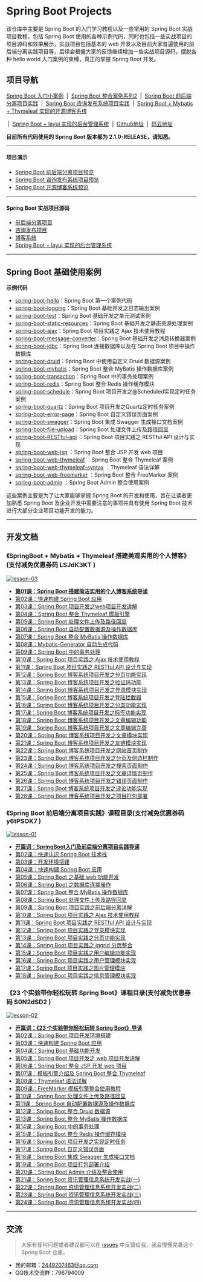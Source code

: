 # Spring Boot Projects

该仓库中主要是 Spring Boot 的入门学习教程以及一些常用的 Spring Boot 实战项目教程，包括 Spring Boot 使用的各种示例代码，同时也包括一些实战项目的项目源码和效果展示，实战项目包括基本的 web 开发以及目前大家普遍使用的前后端分离实践项目等，后续会根据大家的反馈继续增加一些实战项目源码，摆脱各种 hello world 入门案例的束缚，真正的掌握 Spring Boot 开发。

## 项目导航

[Spring Boot 入门小案例](https://github.com/ZHENFENG13/spring-boot-projects/tree/master/SpringBoot入门案例源码) &nbsp;| &nbsp;[Spring Boot 整合案例系列2](https://github.com/ZHENFENG13/spring-boot-projects/tree/master/玩转SpringBoot系列案例源码) &nbsp;| &nbsp;[Spring Boot 前后端分离项目实践](https://github.com/ZHENFENG13/spring-boot-projects/tree/master/SpringBoot前后端分离实战项目源码) &nbsp;| &nbsp;[Spring Boot 咨询发布系统项目实践](https://github.com/ZHENFENG13/spring-boot-projects/tree/master/SpringBoot咨询发布系统实战项目源码) &nbsp;| &nbsp;[Spring Boot + Mybatis + Thymeleaf 实现的开源博客系统](https://github.com/ZHENFENG13/My-Blog) 

 &nbsp;| &nbsp;[Spring Boot + layui 实现的后台管理系统](https://github.com/ZHENFENG13/My-Blog-layui) &nbsp;| &nbsp;[Github地址](https://github.com/ZHENFENG13/spring-boot-projects) &nbsp;| &nbsp;[码云地址](https://gitee.com/zhenfeng13/spring-boot-projects)

**目前所有代码使用的 Spring Boot 版本都为 2.1.0-RELEASE，请知悉。**

---

#### 项目演示

- [Spring Boot 前后端分离项目预览](https://www.bilibili.com/video/av52551579)
- [Spring Boot 咨询发布系统项目预览](https://www.bilibili.com/video/av52551450)
- [Spring Boot 开源博客系统预览](https://www.bilibili.com/video/av52551095)

---

#### Spring Boot 实战项目源码

- [前后端分离项目](https://github.com/ZHENFENG13/spring-boot-projects/tree/master/SpringBoot前后端分离实战项目源码/spring-boot-project-front-end&back-end)
- [咨询发布项目](https://github.com/ZHENFENG13/spring-boot-projects/tree/master/SpringBoot咨询发布系统实战项目源码/springboot-project-news-publish-system)
- [博客系统](https://github.com/ZHENFENG13/My-Blog)
- [Spring Boot + layui 实现的后台管理系统](https://github.com/ZHENFENG13/My-Blog-layui)

---

## Spring Boot 基础使用案例

**示例代码**

- [spring-boot-hello](https://github.com/ZHENFENG13/spring-boot-projects/tree/master/SpringBoot入门案例源码/spring-boot-helloworld)：Spring Boot 第一个案例代码
- [spring-boot-logging](https://github.com/ZHENFENG13/spring-boot-projects/tree/master/玩转SpringBoot系列案例源码/spring-boot-logging)：Spring Boot 基础开发之日志输出案例
- [spring-boot-test](https://github.com/ZHENFENG13/spring-boot-projects/tree/master/玩转SpringBoot系列案例源码/spring-boot-test)：Spring Boot 基础开发之单元测试案例
- [spring-boot-static-resources](https://github.com/ZHENFENG13/spring-boot-projects/tree/master/SpringBoot入门案例源码/spring-boot-static-resources)：Spring Boot 基础开发之静态资源处理案例
- [spring-boot-ajax](https://github.com/ZHENFENG13/spring-boot-projects/tree/master/SpringBoot入门案例源码/spring-boot-ajax)：Spring Boot 项目实践之 Ajax 技术使用教程
- [spring-boot-message-converter](https://github.com/ZHENFENG13/spring-boot-projects/tree/master/玩转SpringBoot系列案例源码/spring-boot-message-converter)：Spring Boot 基础开发之消息转换器案例
- [spring-boot-jdbc](https://github.com/ZHENFENG13/spring-boot-projects/tree/master/SpringBoot入门案例源码/spring-boot-jdbc)：Spring Boot 连接数据库以及在 Spring Boot 项目中操作数据库
- [spring-boot-druid](https://github.com/ZHENFENG13/spring-boot-projects/tree/master/玩转SpringBoot系列案例源码/spring-boot-druid)：Spring Boot 中使用自定义 Druid 数据源案例
- [spring-boot-mybatis](https://github.com/ZHENFENG13/spring-boot-projects/tree/master/SpringBoot入门案例源码/spring-boot-mybatis)：Spring Boot 整合 MyBatis 操作数据库案例
- [spring-boot-transaction](https://github.com/ZHENFENG13/spring-boot-projects/tree/master/玩转SpringBoot系列案例源码/spring-boot-transaction)：Spring Boot 中的事务处理案例
- [spring-boot-redis](https://github.com/ZHENFENG13/spring-boot-projects/tree/master/玩转SpringBoot系列案例源码/spring-boot-redis)：Spring Boot 整合 Redis 操作缓存模块
- [spring-boot-schedule](https://github.com/ZHENFENG13/spring-boot-projects/tree/master/玩转SpringBoot系列案例源码/spring-boot-schedule)：Spring Boot 项目开发之@Scheduled实现定时任务案例
- [spring-boot-quartz](https://github.com/ZHENFENG13/spring-boot-projects/tree/master/玩转SpringBoot系列案例源码/spring-boot-quartz)：Spring Boot 项目开发之Quartz定时任务案例
- [spring-boot-error-page](https://github.com/ZHENFENG13/spring-boot-projects/tree/master/玩转SpringBoot系列案例源码/spring-boot-error-page)：Spring Boot 自定义错误页面案例
- [spring-boot-swagger](https://github.com/ZHENFENG13/spring-boot-projects/tree/master/玩转SpringBoot系列案例源码/spring-boot-swagger)：Spring Boot 集成 Swagger 生成接口文档案例
- [spring-boot-file-upload](https://github.com/ZHENFENG13/spring-boot-projects/tree/master/SpringBoot入门案例源码/spring-boot-file-upload)：Spring Boot 处理文件上传及路径回显
- [spring-boot-RESTful-api](https://github.com/ZHENFENG13/spring-boot-projects/tree/master/SpringBoot入门案例源码/spring-boot-RESTful-api) ：Spring Boot 项目实践之 RESTful API 设计与实现
- [spring-boot-web-jsp](https://github.com/ZHENFENG13/spring-boot-projects/tree/master/玩转SpringBoot系列案例源码/spring-boot-web-jsp) ：Spring Boot 整合 JSP 开发 web 项目
- [spring-boot-web-thymeleaf](https://github.com/ZHENFENG13/spring-boot-projects/tree/master/玩转SpringBoot系列案例源码/spring-boot-web-thymeleaf) ：Spring Boot 整合 Thymeleaf 案例
- [spring-boot-web-thymeleaf-syntax](https://github.com/ZHENFENG13/spring-boot-projects/tree/master/玩转SpringBoot系列案例源码/spring-boot-web-thymeleaf-syntax) ：Thymeleaf 语法详解
- [spring-boot-web-freemarker](https://github.com/ZHENFENG13/spring-boot-projects/tree/master/玩转SpringBoot系列案例源码/spring-boot-web-freemarker) ：Spring Boot 整合 FreeMarker 案例
- [spring-boot-admin](https://github.com/ZHENFENG13/spring-boot-projects/tree/master/玩转SpringBoot系列案例源码/spring-boot-admin) ：Spring Boot Admin 整合使用案例

这些案例主要是为了让大家能够掌握 Spring Boot 的开发和使用，旨在让读者更加熟悉 Spring Boot 及企业开发中需要注意的事项并具有使用 Spring Boot 技术进行大部分企业项目功能开发的能力。

---

## 开发文档

### 《SpringBoot + Mybatis + Thymeleaf 搭建美观实用的个人博客》(支付减免优惠券码 LSJdK3KT )

[![lesson-03](https://newbee-mall.oss-cn-beijing.aliyuncs.com/poster/store/lesson-03.png)](https://www.shiyanlou.com/courses/1367)

- [**第01课：Spring Boot 搭建简洁实用的个人博客系统导读**](https://www.shiyanlou.com/courses/1367)
- [第02课：快速构建 Spring Boot 应用](https://www.shiyanlou.com/courses/1367)
- [第03课：Spring Boot 项目开发之web项目开发讲解](https://www.shiyanlou.com/courses/1367)
- [第04课：Spring Boot 整合 Thymeleaf 模板引擎](https://www.shiyanlou.com/courses/1367)
- [第05课：Spring Boot 处理文件上传及路径回显](https://www.shiyanlou.com/courses)
- [第06课：Spring Boot 自动配置数据源及操作数据库](https://www.shiyanlou.com/courses/1367)
- [第07课：Spring Boot 整合 MyBatis 操作数据库](https://www.shiyanlou.com/courses/1367)
- [第08课：Mybatis-Generator 自动生成代码](https://www.shiyanlou.com/courses/1367)
- [第09课：Spring Boot 中的事务处理](https://www.shiyanlou.com/courses/1367)
- [第10课：Spring Boot 项目实践之 Ajax 技术使用教程](https://www.shiyanlou.com/courses/1367)
- [第11课：Spring Boot 项目实践之  RESTful API 设计与实现](https://www.shiyanlou.com/courses/1367)
- [第12课：Spring Boot 博客系统项目开发之分页功能实现](https://www.shiyanlou.com/courses/1367)
- [第13课：Spring Boot 博客系统项目开发之验证码功能](https://www.shiyanlou.com/courses/1367)
- [第14课：Spring Boot 博客系统项目开发之登录模块实现](https://www.shiyanlou.com/courses/1367)
- [第15课：Spring Boot 博客系统项目开发之登陆拦截器](https://www.shiyanlou.com/courses/1367)
- [第16课：Spring Boot 博客系统项目开发之分类功能实现](https://www.shiyanlou.com/courses/1367)
- [第17课：Spring Boot 博客系统项目开发之标签功能实现](https://www.shiyanlou.com/courses/1367)
- [第18课：Spring Boot 博客系统项目开发之文章编辑功能](https://www.shiyanlou.com/courses/1367)
- [第19课：Spring Boot 博客系统项目开发之文章编辑完善](https://www.shiyanlou.com/courses/1367)
- [第20课：Spring Boot 博客系统项目开发之文章模块实现](https://www.shiyanlou.com/courses/1367)
- [第21课：Spring Boot 博客系统项目开发之友链模块实现](https://www.shiyanlou.com/courses/1367)
- [第22课：Spring Boot 博客系统项目开发之网站首页制作](https://www.shiyanlou.com/courses/1367)
- [第23课：Spring Boot 博客系统项目开发之分页及侧边栏制作](https://www.shiyanlou.com/courses/1367)
- [第24课：Spring Boot 博客系统项目开发之搜索页面制作](https://www.shiyanlou.com/courses/1367)
- [第25课：Spring Boot 博客系统项目开发之文章详情页制作](https://www.shiyanlou.com/courses/1367)
- [第26课：Spring Boot 博客系统项目开发之错误页面制作](https://www.shiyanlou.com/courses/1367)
- [第27课：Spring Boot 博客系统项目开发之评论功能实现](https://www.shiyanlou.com/courses/1367)
- [第28课：Spring Boot 博客系统项目开发之项目打包部署](https://www.shiyanlou.com/courses/1367)

### 《Spring Boot 前后端分离项目实践》课程目录(支付减免优惠券码 y6tPSOK7 )

[![lesson-01](https://newbee-mall.oss-cn-beijing.aliyuncs.com/poster/store/lesson-01.png)](https://www.shiyanlou.com/courses/1244)

- [**开篇词：SpringBoot入门及前后端分离项目实践导读**](https://www.shiyanlou.com/courses/1244)
- [第02课：快速认识 Spring Boot 技术栈](https://www.shiyanlou.com/courses/1244)
- [第03课：开发环境搭建](https://www.shiyanlou.com/courses/1244)
- [第04课：快速构建 Spring Boot 应用](https://www.shiyanlou.com/courses/1244)
- [第05课：Spring Boot 之基础 web 功能开发](https://www.shiyanlou.com/courses)
- [第06课：Spring Boot 之数据库连接操作](https://www.shiyanlou.com/courses/1244)
- [第07课：Spring Boot 整合 MyBatis 操作数据库](https://www.shiyanlou.com/courses/1244)
- [第08课：Spring Boot 处理文件上传及路径回显](https://www.shiyanlou.com/courses/1244)
- [第09课：Spring Boot 项目实践之前后端分离详解](https://www.shiyanlou.com/courses/1244)
- [第10课：Spring Boot 项目实践之 Ajax 技术使用教程](https://www.shiyanlou.com/courses/1244)
- [第11课：Spring Boot 项目实践之  RESTful API 设计与实现](https://www.shiyanlou.com/courses/1244)
- [第12课：Spring Boot 项目实践之登录模块实现](https://www.shiyanlou.com/courses/1244)
- [第13课：Spring Boot 项目实践之分页功能实现](https://www.shiyanlou.com/courses/1244)
- [第14课：Spring Boot 项目实践之 jqgrid 分页整合](https://www.shiyanlou.com/courses/1244)
- [第15课：Spring Boot 项目实践之用户编辑功能实现](https://www.shiyanlou.com/courses/1244)
- [第16课：Spring Boot 项目实践之用户管理模块实现](https://www.shiyanlou.com/courses/1244)
- [第17课：Spring Boot 项目实践之图片管理模块](https://www.shiyanlou.com/courses/1244)
- [第18课：Spring Boot 项目实践之信息管理模块实现](https://www.shiyanlou.com/courses/1244)

### 《23 个实验带你轻松玩转 Spring Boot》课程目录(支付减免优惠券码 S0N2dSD2 )

[![lesson-02](https://newbee-mall.oss-cn-beijing.aliyuncs.com/poster/store/lesson-02.png)](https://www.shiyanlou.com/courses/1274)

- [**开篇词：《23 个实验带你轻松玩转 Spring Boot》导读**](https://www.shiyanlou.com/courses/1274)
- [第02课：Spring Boot 项目开发环境搭建](https://www.shiyanlou.com/courses/1274)
- [第03课：快速构建 Spring Boot 应用](https://www.shiyanlou.com/courses/1274)
- [第04课：Spring Boot 基础功能开发](https://www.shiyanlou.com/courses/1274)
- [第05课：Spring Boot 项目开发之 web 项目开发讲解](https://www.shiyanlou.com/courses/1274)
- [第06课：Spring Boot 整合 JSP 开发 web 项目](https://www.shiyanlou.com/courses/1274)
- [第07课：模板引擎介绍及 Spring Boot 整合 Thymeleaf](https://www.shiyanlou.com/courses/1274)
- [第08课：Thymeleaf 语法详解](https://www.shiyanlou.com/courses/1274)
- [第09课：FreeMarker 模板引擎整合使用教程](https://www.shiyanlou.com/courses/1274)
- [第10课：Spring Boot 处理文件上传及路径回显](https://www.shiyanlou.com/courses/1274)
- [第11课：Spring Boot 自动配置数据源及操作数据库](https://www.shiyanlou.com/courses/1274)
- [第12课：Spring Boot 整合 Druid 数据源](https://www.shiyanlou.com/courses/1274)
- [第13课：Spring Boot 整合 MyBatis 操作数据库](https://www.shiyanlou.com/courses/1274)
- [第14课：Spring Boot 中的事务处理](https://www.shiyanlou.com/courses/1274)
- [第15课：Spring Boot 整合 Redis 操作缓存模块](https://www.shiyanlou.com/courses/1274)
- [第16课：Spring Boot 项目开发之实现定时任务](https://www.shiyanlou.com/courses/1274)
- [第17课：Spring Boot 自定义错误页面](https://www.shiyanlou.com/courses/1274)
- [第18课：Spring Boot 集成 Swagger 生成接口文档](https://www.shiyanlou.com/courses/1274)
- [第19课：Spring Boot 项目打包部署介绍](https://www.shiyanlou.com/courses/1274)
- [第20课：Spring Boot Admin 介绍及整合使用](https://www.shiyanlou.com/courses/1274)
- [第21课：Spring Boot 资讯管理信息系统开发实战(一)](https://www.shiyanlou.com/courses/1274)
- [第22课：Spring Boot 资讯管理信息系统开发实战(二)](https://www.shiyanlou.com/courses/1274)
- [第23课：Spring Boot 资讯管理信息系统开发实战(三)](https://www.shiyanlou.com/courses/1274)
- [第24课：Spring Boot 资讯管理信息系统开发实战(四)](https://www.shiyanlou.com/courses/1274)

---

## 交流

> 大家有任何问题或者建议都可以在 [issues](https://github.com/ZHENFENG13/spring-boot-projects/issues) 中反馈给我，我会慢慢完善这个 Spring Boot 仓库。

- 我的邮箱：2449207463@qq.com
- QQ技术交流群：796794009
